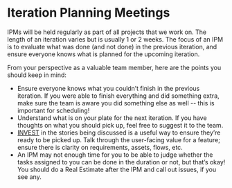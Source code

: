 # Iteration Planning Meetings

IPMs will be held regularly as part of all projects that we work on. The length of an iteration varies but is usually 1 or 2 weeks. The focus of an IPM is to evaluate what was done \(and not done\) in the previous iteration, and ensure everyone knows what is planned for the upcoming iteration.

From your perspective as a valuable team member, here are the points you should keep in mind:

* Ensure everyone knows what you couldn’t finish in the previous iteration. If you were able to finish everything and did something extra, make sure the team is aware you did something else as well -- this is important for scheduling!
* Understand what is on your plate for the next iteration. If you have thoughts on what you should pick up, feel free to suggest it to the team.
* [INVEST](https://en.wikipedia.org/wiki/INVEST_%28mnemonic%29%29ing) in the stories being discussed is a useful way to ensure they’re ready to be picked up. Talk through the user-facing value for a feature; ensure there is clarity on requirements, assets, flows, etc. 
* An IPM may not enough time for you to be able to judge whether the tasks assigned to you can be done in the duration or not, but that’s okay! You should do a Real Estimate after the IPM and call out issues, if you see any. 

